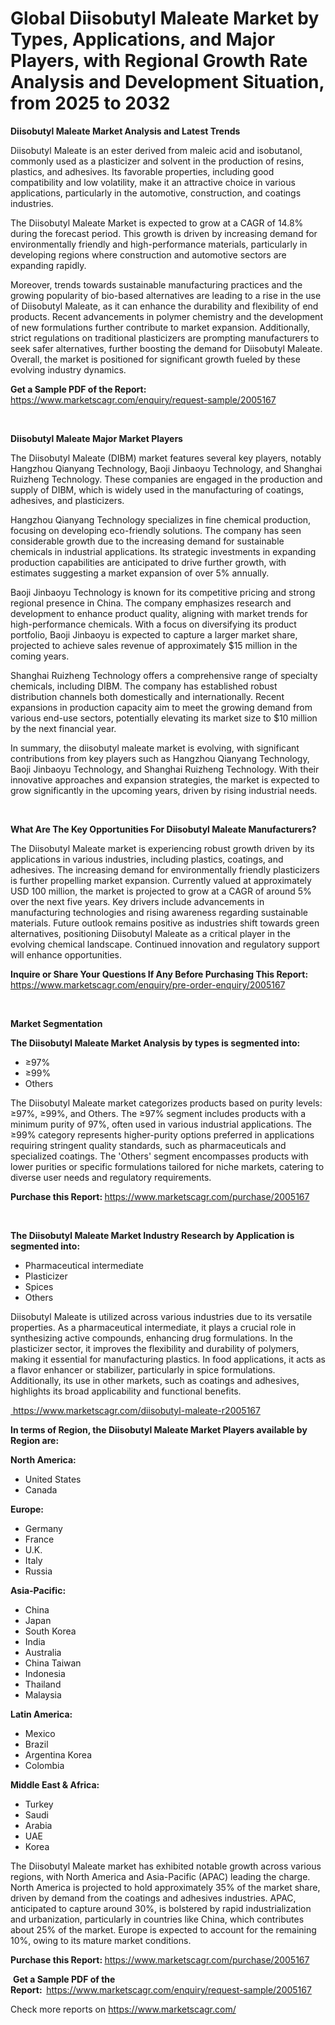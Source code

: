 <p><h1>Global Diisobutyl Maleate Market by Types, Applications, and Major Players, with Regional Growth Rate Analysis and Development Situation, from 2025 to 2032</h1></p><p><strong>Diisobutyl Maleate Market Analysis and Latest Trends</strong></p>
<p><p>Diisobutyl Maleate is an ester derived from maleic acid and isobutanol, commonly used as a plasticizer and solvent in the production of resins, plastics, and adhesives. Its favorable properties, including good compatibility and low volatility, make it an attractive choice in various applications, particularly in the automotive, construction, and coatings industries. </p><p>The Diisobutyl Maleate Market is expected to grow at a CAGR of 14.8% during the forecast period. This growth is driven by increasing demand for environmentally friendly and high-performance materials, particularly in developing regions where construction and automotive sectors are expanding rapidly. </p><p>Moreover, trends towards sustainable manufacturing practices and the growing popularity of bio-based alternatives are leading to a rise in the use of Diisobutyl Maleate, as it can enhance the durability and flexibility of end products. Recent advancements in polymer chemistry and the development of new formulations further contribute to market expansion. Additionally, strict regulations on traditional plasticizers are prompting manufacturers to seek safer alternatives, further boosting the demand for Diisobutyl Maleate. Overall, the market is positioned for significant growth fueled by these evolving industry dynamics.</p></p>
<p><strong>Get a Sample PDF of the Report:&nbsp;</strong> <a href="https://www.marketscagr.com/enquiry/request-sample/2005167?utm_campaign=3266&utm_medium=2&utm_source=Github&utm_content=ia&utm_term=29032025&utm_id=diisobutyl-maleate">https://www.marketscagr.com/enquiry/request-sample/2005167</a></p>
<p>&nbsp;</p>
<p><strong>Diisobutyl Maleate Major Market Players</strong></p>
<p><p>The Diisobutyl Maleate (DIBM) market features several key players, notably Hangzhou Qianyang Technology, Baoji Jinbaoyu Technology, and Shanghai Ruizheng Technology. These companies are engaged in the production and supply of DIBM, which is widely used in the manufacturing of coatings, adhesives, and plasticizers.</p><p>Hangzhou Qianyang Technology specializes in fine chemical production, focusing on developing eco-friendly solutions. The company has seen considerable growth due to the increasing demand for sustainable chemicals in industrial applications. Its strategic investments in expanding production capabilities are anticipated to drive further growth, with estimates suggesting a market expansion of over 5% annually.</p><p>Baoji Jinbaoyu Technology is known for its competitive pricing and strong regional presence in China. The company emphasizes research and development to enhance product quality, aligning with market trends for high-performance chemicals. With a focus on diversifying its product portfolio, Baoji Jinbaoyu is expected to capture a larger market share, projected to achieve sales revenue of approximately $15 million in the coming years.</p><p>Shanghai Ruizheng Technology offers a comprehensive range of specialty chemicals, including DIBM. The company has established robust distribution channels both domestically and internationally. Recent expansions in production capacity aim to meet the growing demand from various end-use sectors, potentially elevating its market size to $10 million by the next financial year.</p><p>In summary, the diisobutyl maleate market is evolving, with significant contributions from key players such as Hangzhou Qianyang Technology, Baoji Jinbaoyu Technology, and Shanghai Ruizheng Technology. With their innovative approaches and expansion strategies, the market is expected to grow significantly in the upcoming years, driven by rising industrial needs.</p></p>
<p>&nbsp;</p>
<p><strong>What Are The Key Opportunities For Diisobutyl Maleate Manufacturers?</strong></p>
<p><p>The Diisobutyl Maleate market is experiencing robust growth driven by its applications in various industries, including plastics, coatings, and adhesives. The increasing demand for environmentally friendly plasticizers is further propelling market expansion. Currently valued at approximately USD 100 million, the market is projected to grow at a CAGR of around 5% over the next five years. Key drivers include advancements in manufacturing technologies and rising awareness regarding sustainable materials. Future outlook remains positive as industries shift towards green alternatives, positioning Diisobutyl Maleate as a critical player in the evolving chemical landscape. Continued innovation and regulatory support will enhance opportunities.</p></p>
<p><strong>Inquire or Share Your Questions If Any Before Purchasing This Report:</strong> <a href="https://www.marketscagr.com/enquiry/pre-order-enquiry/2005167?utm_campaign=3266&utm_medium=2&utm_source=Github&utm_content=ia&utm_term=29032025&utm_id=diisobutyl-maleate">https://www.marketscagr.com/enquiry/pre-order-enquiry/2005167</a></p>
<p>&nbsp;</p>
<p><strong>Market Segmentation</strong></p>
<p><strong>The Diisobutyl Maleate Market Analysis by types is segmented into:</strong></p>
<p><ul><li>≥97%</li><li>≥99%</li><li>Others</li></ul></p>
<p><p>The Diisobutyl Maleate market categorizes products based on purity levels: ≥97%, ≥99%, and Others. The ≥97% segment includes products with a minimum purity of 97%, often used in various industrial applications. The ≥99% category represents higher-purity options preferred in applications requiring stringent quality standards, such as pharmaceuticals and specialized coatings. The 'Others' segment encompasses products with lower purities or specific formulations tailored for niche markets, catering to diverse user needs and regulatory requirements.</p></p>
<p><strong>Purchase this Report:&nbsp;</strong><a href="https://www.marketscagr.com/purchase/2005167?utm_campaign=3266&utm_medium=2&utm_source=Github&utm_content=ia&utm_term=29032025&utm_id=diisobutyl-maleate">https://www.marketscagr.com/purchase/2005167</a></p>
<p>&nbsp;</p>
<p><strong>The Diisobutyl Maleate Market Industry Research by Application is segmented into:</strong></p>
<p><ul><li>Pharmaceutical intermediate</li><li>Plasticizer</li><li>Spices</li><li>Others</li></ul></p>
<p><p>Diisobutyl Maleate is utilized across various industries due to its versatile properties. As a pharmaceutical intermediate, it plays a crucial role in synthesizing active compounds, enhancing drug formulations. In the plasticizer sector, it improves the flexibility and durability of polymers, making it essential for manufacturing plastics. In food applications, it acts as a flavor enhancer or stabilizer, particularly in spice formulations. Additionally, its use in other markets, such as coatings and adhesives, highlights its broad applicability and functional benefits.</p></p>
<p><a href="https://www.marketscagr.com/diisobutyl-maleate-r2005167?utm_campaign=3266&utm_medium=2&utm_source=Github&utm_content=ia&utm_term=29032025&utm_id=diisobutyl-maleate">&nbsp;https://www.marketscagr.com/diisobutyl-maleate-r2005167</a></p>
<p><strong>In terms of Region, the Diisobutyl Maleate Market Players available by Region are:</strong></p>
<p>
    <p> <strong> North America: </strong>
        <ul>
            <li>United States</li>
            <li>Canada</li>
        </ul>
        </p> 
    <p> <strong> Europe: </strong>
        <ul>
            <li>Germany</li>
            <li>France</li>
            <li>U.K.</li>
            <li>Italy</li>
            <li>Russia</li>
        </ul>
        </p> 
    <p> <strong> Asia-Pacific: </strong>
        <ul>
            <li>China</li>
            <li>Japan</li>
            <li>South Korea</li>
            <li>India</li>
            <li>Australia</li>
            <li>China Taiwan</li>
            <li>Indonesia</li>
            <li>Thailand</li>
            <li>Malaysia</li>
        </ul>
        </p> 
    <p> <strong> Latin America: </strong>
        <ul>
            <li>Mexico</li>
            <li>Brazil</li>
            <li>Argentina Korea</li>
            <li>Colombia</li>
        </ul>
        </p> 
    <p> <strong> Middle East & Africa: </strong>
        <ul>
            <li>Turkey</li>
            <li>Saudi</li>
            <li>Arabia</li>
            <li>UAE</li>
            <li>Korea</li>
        </ul>
    </p>
    </p>
<p><p>The Diisobutyl Maleate market has exhibited notable growth across various regions, with North America and Asia-Pacific (APAC) leading the charge. North America is projected to hold approximately 35% of the market share, driven by demand from the coatings and adhesives industries. APAC, anticipated to capture around 30%, is bolstered by rapid industrialization and urbanization, particularly in countries like China, which contributes about 25% of the market. Europe is expected to account for the remaining 10%, owing to its mature market conditions.</p></p>
<p><strong>Purchase this Report: </strong><a href="https://www.marketscagr.com/purchase/2005167?utm_campaign=3266&utm_medium=2&utm_source=Github&utm_content=ia&utm_term=29032025&utm_id=diisobutyl-maleate">https://www.marketscagr.com/purchase/2005167</a></p>
<p>&nbsp;<strong>Get a Sample PDF of the Report:&nbsp;&nbsp;</strong><a href="https://www.marketscagr.com/enquiry/request-sample/2005167?utm_campaign=3266&utm_medium=2&utm_source=Github&utm_content=ia&utm_term=29032025&utm_id=diisobutyl-maleate">https://www.marketscagr.com/enquiry/request-sample/2005167</a></p>
<p><strong></strong></p>
<p>Check more reports on <a href="https://www.marketscagr.com/?utm_campaign=3266&utm_medium=2&utm_source=Github&utm_content=ia&utm_term=29032025&utm_id=diisobutyl-maleate">https://www.marketscagr.com/</a></p>
